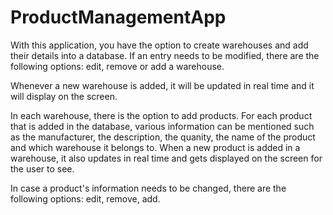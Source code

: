 # ProductManagementApp


With this application, you have the option to create warehouses and add their details into a database. If an entry needs to be modified, there are the following options: edit, remove or add a warehouse.

Whenever a new warehouse is added, it will be updated in real time and it will display on the screen.

In each warehouse, there is the option to add products. For each product that is added in the database, various information can be mentioned such as the manufacturer, the description, the quanity, the name of the product and which warehouse it belongs to. When a new product is added in a warehouse, it also updates in real time and gets displayed on the screen for the user to see.

In case a product's information needs to be changed, there are the following options: edit, remove, add.

